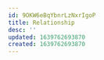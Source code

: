 ```yaml
---
id: 9OKW6eBqYbnrLzNxrIgoP
title: Relationship
desc: ''
updated: 1639762693870
created: 1639762693870
---
```


